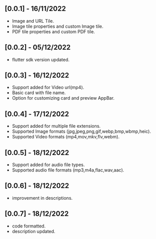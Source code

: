 ## [0.0.1] - 16/11/2022
* Image and URL Tile.
* Image tile properties and custom Image tile.
* PDF tile properties and custom PDF tile.
## [0.0.2] - 05/12/2022
* flutter sdk version updated.
## [0.0.3] - 16/12/2022
* Support added for Video url(mp4).
* Basic card with file name.
* Option for customizing card and preview AppBar.
## [0.0.4] - 17/12/2022
* Support added for multiple file extensions.
* Supported Image formats (jpg,jpeg,png,gif,webp,bmp,wbmp,heic).
* Supported Video formats (mp4,mov,mkv,flv,webm).
## [0.0.5] - 18/12/2022
* Support added for audio file types.
* Supported audio file formats (mp3,m4a,flac,wav,aac).
## [0.0.6] - 18/12/2022
* improvement in descriptions.
## [0.0.7] - 18/12/2022
* code formatted.
* description updated.